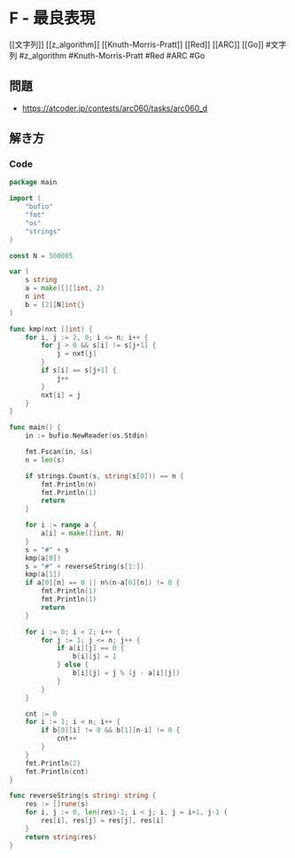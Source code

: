 # F - 最良表現
[[文字列]] [[z_algorithm]] [[Knuth-Morris-Pratt]] [[Red]] [[ARC]] [[Go]]
#文字列 #z_algorithm #Knuth-Morris-Pratt #Red #ARC #Go 

## 問題
- https://atcoder.jp/contests/arc060/tasks/arc060_d

## 解き方
### Code
```go
package main

import (
	"bufio"
	"fmt"
	"os"
	"strings"
)

const N = 500005

var (
	s string
	a = make([][]int, 2)
	n int
	b = [2][N]int{}
)

func kmp(nxt []int) {
	for i, j := 2, 0; i <= n; i++ {
		for j > 0 && s[i] != s[j+1] {
			j = nxt[j]
		}
		if s[i] == s[j+1] {
			j++
		}
		nxt[i] = j
	}
}

func main() {
	in := bufio.NewReader(os.Stdin)

	fmt.Fscan(in, &s)
	n = len(s)

	if strings.Count(s, string(s[0])) == n {
		fmt.Println(n)
		fmt.Println(1)
		return
	}

	for i := range a {
		a[i] = make([]int, N)
	}
	s = "#" + s
	kmp(a[0])
	s = "#" + reverseString(s[1:])
	kmp(a[1])
	if a[0][n] == 0 || n%(n-a[0][n]) != 0 {
		fmt.Println(1)
		fmt.Println(1)
		return
	}

	for i := 0; i < 2; i++ {
		for j := 1; j <= n; j++ {
			if a[i][j] == 0 {
				b[i][j] = 1
			} else {
				b[i][j] = j % (j - a[i][j])
			}
		}
	}

	cnt := 0
	for i := 1; i < n; i++ {
		if b[0][i] != 0 && b[1][n-i] != 0 {
			cnt++
		}
	}
	fmt.Println(2)
	fmt.Println(cnt)
}

func reverseString(s string) string {
	res := []rune(s)
	for i, j := 0, len(res)-1; i < j; i, j = i+1, j-1 {
		res[i], res[j] = res[j], res[i]
	}
	return string(res)
}
```